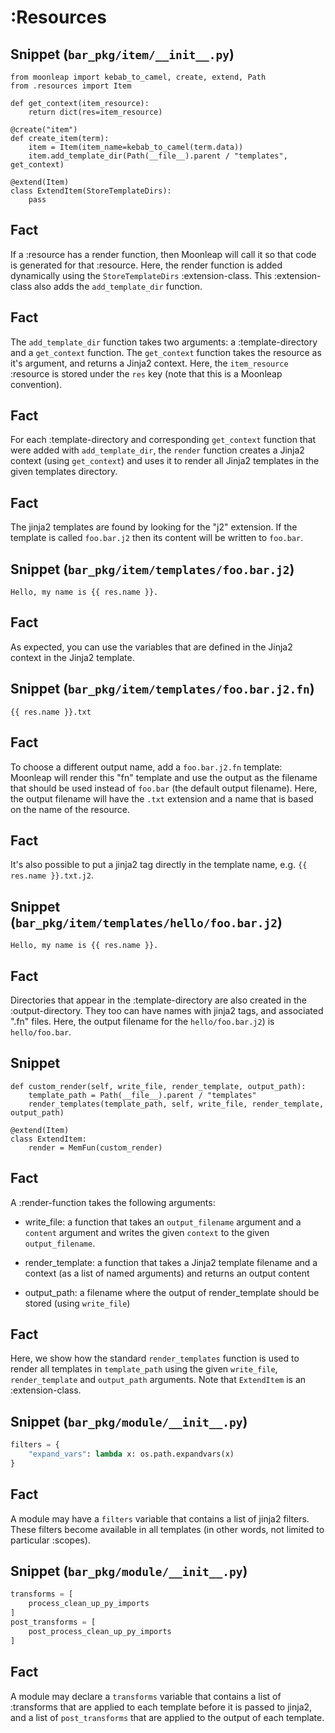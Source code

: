 # :Resources

## Snippet (`bar_pkg/item/__init__.py`)

```
from moonleap import kebab_to_camel, create, extend, Path
from .resources import Item

def get_context(item_resource):
    return dict(res=item_resource)

@create("item")
def create_item(term):
    item = Item(item_name=kebab_to_camel(term.data))
    item.add_template_dir(Path(__file__).parent / "templates", get_context)

@extend(Item)
class ExtendItem(StoreTemplateDirs):
    pass
```

## Fact

If a :resource has a render function, then Moonleap will call it so that code is generated for
that :resource. Here, the render function is added dynamically using the `StoreTemplateDirs` :extension-class. This :extension-class also adds the `add_template_dir` function.

## Fact

The `add_template_dir` function takes two arguments: a :template-directory and a `get_context` function. The `get_context` function takes the resource as it's argument, and returns a Jinja2 context. Here, the `item_resource` :resource is stored under the `res` key (note that this is a Moonleap convention).

## Fact

For each :template-directory and corresponding `get_context` function that were added with `add_template_dir`, the `render` function creates a Jinja2 context (using `get_context`) and uses it to render all Jinja2 templates in the given templates directory.

## Fact

The jinja2 templates are found by looking for the "j2" extension. If the template is called `foo.bar.j2` then its content will be written to `foo.bar`.

## Snippet (`bar_pkg/item/templates/foo.bar.j2`)

```
Hello, my name is {{ res.name }}.
```

## Fact

As expected, you can use the variables that are defined in the Jinja2 context in the Jinja2 template.

## Snippet (`bar_pkg/item/templates/foo.bar.j2.fn`)

```
{{ res.name }}.txt
```

## Fact

To choose a different output name, add a `foo.bar.j2.fn` template: Moonleap will render this "fn" template and use the output as the filename that should be used instead of `foo.bar` (the default output filename). Here, the output filename will have the `.txt` extension and a name that is based on the name of the resource.

## Fact

It's also possible to put a jinja2 tag directly in the template name, e.g. `{{ res.name }}.txt.j2`.

## Snippet (`bar_pkg/item/templates/hello/foo.bar.j2`)

```
Hello, my name is {{ res.name }}.
```

## Fact

Directories that appear in the :template-directory are also created in the :output-directory. They too can have names with jinja2 tags, and associated ".fn" files. Here, the output filename for the `hello/foo.bar.j2`) is `hello/foo.bar`.

## Snippet

```
def custom_render(self, write_file, render_template, output_path):
    template_path = Path(__file__).parent / "templates"
    render_templates(template_path, self, write_file, render_template, output_path)

@extend(Item)
class ExtendItem:
    render = MemFun(custom_render)
```

## Fact

A :render-function takes the following arguments:

- write_file: a function that takes an `output_filename` argument and a `content` argument and writes the given `context` to the given `output_filename`.

- render_template: a function that takes a Jinja2 template filename and a context (as a list of named arguments) and returns an output content

- output_path: a filename where the output of render_template should be stored (using `write_file`)

## Fact

Here, we show how the standard `render_templates` function is used to render all templates in `template_path` using the given `write_file`, `render_template` and `output_path` arguments. Note that `ExtendItem` is an :extension-class.

## Snippet (`bar_pkg/module/__init__.py`)

```python
filters = {
    "expand_vars": lambda x: os.path.expandvars(x)
}
```

## Fact

A module may have a `filters` variable that contains a list of jinja2 filters. These filters become available in all templates (in other words, not limited to particular :scopes).

## Snippet (`bar_pkg/module/__init__.py`)

```python
transforms = [
    process_clean_up_py_imports
]
post_transforms = [
    post_process_clean_up_py_imports
]
```

## Fact

A module may declare a `transforms` variable that contains a list of :transforms that are applied
to each template before it is passed to jinja2, and a list of `post_transforms` that are applied
to the output of each template.
